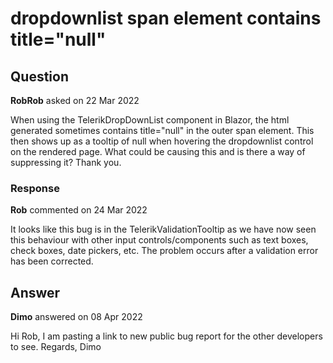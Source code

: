 # dropdownlist span element contains title="null"

## Question

**RobRob** asked on 22 Mar 2022

When using the TelerikDropDownList component in Blazor, the html generated sometimes contains title="null" in the outer span element. This then shows up as a tooltip of null when hovering the dropdownlist control on the rendered page. What could be causing this and is there a way of suppressing it? Thank you.

### Response

**Rob** commented on 24 Mar 2022

It looks like this bug is in the TelerikValidationTooltip as we have now seen this behaviour with other input controls/components such as text boxes, check boxes, date pickers, etc. The problem occurs after a validation error has been corrected.

## Answer

**Dimo** answered on 08 Apr 2022

Hi Rob, I am pasting a link to new public bug report for the other developers to see. Regards, Dimo
